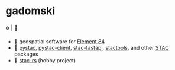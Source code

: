 # gadomski

:snowflake: | :runner:


- :briefcase: geospatial software for [Element 84](https://github.com/Element84/)
- :hammer: [pystac](https://github.com/stac-utils/pystac), [pystac-client](https://github.com/stac-utils/pystac-client), [stac-fastapi](github.com/stac-utils/stac-fastapi), [stactools](https://github.com/stac-utils/stactools), and other [STAC](https://stacspec.org/) packages
- :seedling: [stac-rs](https://github.com/gadomski/stac-rs) (hobby project)
